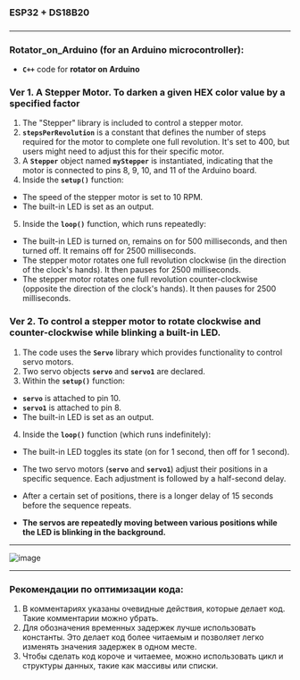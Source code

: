 ### ESP32 + DS18B20

###

---

### Rotator_on_Arduino (for an Arduino microcontroller):
- **`C++`** code for **rotator on Arduino**


### Ver 1. A Stepper Motor. To darken a given HEX color value by a specified factor

1. The "Stepper" library is included to control a stepper motor.
2. **`stepsPerRevolution`** is a constant that defines the number of steps required for the motor to complete one full revolution. It's set to 400, but users might need to adjust this for their specific motor.
3. A **`Stepper`** object named **`myStepper`** is instantiated, indicating that the motor is connected to pins 8, 9, 10, and 11 of the Arduino board.
4. Inside the **`setup()`** function:
 - The speed of the stepper motor is set to 10 RPM.
 - The built-in LED is set as an output.
5. Inside the **`loop()`** function, which runs repeatedly:
 - The built-in LED is turned on, remains on for 500 milliseconds, and then turned off. It remains off for 2500 milliseconds.
 - The stepper motor rotates one full revolution clockwise (in the direction of the clock's hands). It then pauses for 2500 milliseconds.
 - The stepper motor rotates one full revolution counter-clockwise (opposite the direction of the clock's hands). It then pauses for 2500 milliseconds.


### Ver 2. To control a stepper motor to rotate clockwise and counter-clockwise while blinking a built-in LED.

1. The code uses the **`Servo`** library which provides functionality to control servo motors.
2. Two servo objects **`servo`** and **`servo1`** are declared.
3. Within the **`setup()`** function:
 - **`servo`** is attached to pin 10.
 - **`servo1`** is attached to pin 8.
 - The built-in LED is set as an output.
4. Inside the **`loop()`** function (which runs indefinitely):
 - The built-in LED toggles its state (on for 1 second, then off for 1 second).
 - The two servo motors (**`servo`** and **`servo1`**) adjust their positions in a specific sequence. Each adjustment is followed by a half-second delay.
 - After a certain set of positions, there is a longer delay of 15 seconds before the sequence repeats.
        
- **The servos are repeatedly moving between various positions while the LED is blinking in the background.**

---

![image](https://github.com/DmPanf/Arduino_Rotator/assets/99917230/127754ef-0b0b-44de-94c8-69d1f44240ae)

---

### Рекомендации по оптимизации кода:

1. В комментариях указаны очевидные действия, которые делает код. Такие комментарии можно убрать.
2. Для обозначения временных задержек лучше использовать константы. Это делает код более читаемым и позволяет легко изменять значения задержек в одном месте.
3. Чтобы сделать код короче и читаемее, можно использовать цикл и структуры данных, такие как массивы или списки.
   
###

